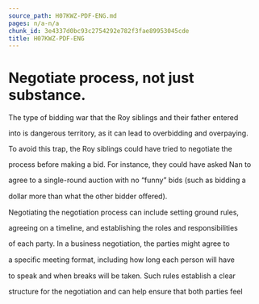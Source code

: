 ```yaml
---
source_path: H07KWZ-PDF-ENG.md
pages: n/a-n/a
chunk_id: 3e4337d0bc93c2754292e782f3fae89953045cde
title: H07KWZ-PDF-ENG
---
```

# Negotiate process, not just substance.

The type of bidding war that the Roy siblings and their father entered

into is dangerous territory, as it can lead to overbidding and overpaying.

To avoid this trap, the Roy siblings could have tried to negotiate the

process before making a bid. For instance, they could have asked Nan to

agree to a single-round auction with no “funny” bids (such as bidding a

dollar more than what the other bidder oﬀered).

Negotiating the negotiation process can include setting ground rules,

agreeing on a timeline, and establishing the roles and responsibilities

of each party. In a business negotiation, the parties might agree to

a speciﬁc meeting format, including how long each person will have

to speak and when breaks will be taken. Such rules establish a clear

structure for the negotiation and can help ensure that both parties feel
